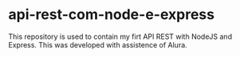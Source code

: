# api-rest-com-node-e-express
This repository is used to contain my firt API REST with NodeJS and Express. This was developed with assistence of Alura.
